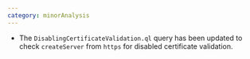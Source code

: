 ```yaml
---
category: minorAnalysis
---
```

* The `DisablingCertificateValidation.ql` query has been updated to check `createServer` from `https` for disabled certificate validation.
